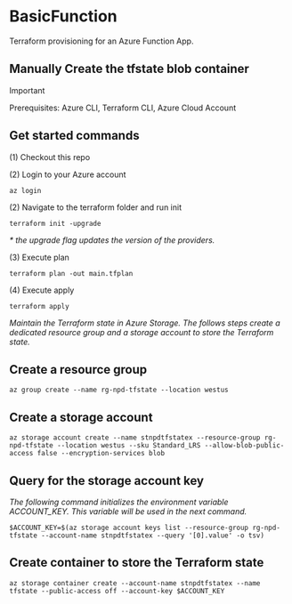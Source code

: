 # BasicFunction

Terraform provisioning for an Azure Function App.

## Manually Create the tfstate blob container

> [!IMPORTANT]  
> Prerequisites: Azure CLI, Terraform CLI, Azure Cloud Account

## Get started commands

(1) Checkout this repo

(2) Login to your Azure account

```shell
az login
```

(2) Navigate to the terraform folder and run init

```shell
terraform init -upgrade
```

_* the upgrade flag updates the version of the providers._

(3) Execute plan

```shell
terraform plan -out main.tfplan
```

(4) Execute apply

```shell
terraform apply
```

_Maintain the Terraform state in Azure Storage.  The follows steps create a dedicated resource group and a storage account to store the Terraform state._

## Create a resource group

```shell
az group create --name rg-npd-tfstate --location westus
```

## Create a storage account

```shell
az storage account create --name stnpdtfstatex --resource-group rg-npd-tfstate --location westus --sku Standard_LRS --allow-blob-public-access false --encryption-services blob
```

## Query for the storage account key

_The following command initializes the environment variable ACCOUNT_KEY.  This variable will be used in the next command._

```shell
$ACCOUNT_KEY=$(az storage account keys list --resource-group rg-npd-tfstate --account-name stnpdtfstatex --query '[0].value' -o tsv)
```

## Create container to store the Terraform state

```shell
az storage container create --account-name stnpdtfstatex --name tfstate --public-access off --account-key $ACCOUNT_KEY
```

